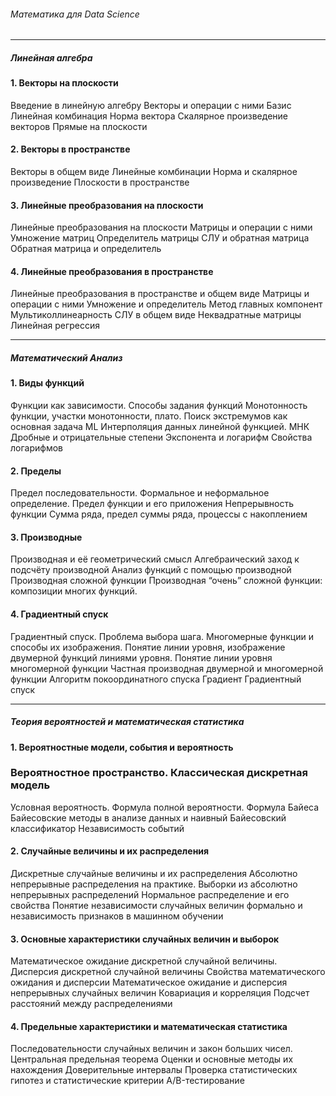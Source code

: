 ###### Математика для Data Science
___
##### Линейная алгебра
#### 1. Векторы на плоскости
Введение в линейную алгебру
Векторы и операции с ними
Базис
Линейная комбинация
Норма вектора
Скалярное произведение векторов
Прямые на плоскости
#### 2. Векторы в пространстве
Векторы в общем виде
Линейные комбинации
Норма и скалярное произведение
Плоскости в пространстве
#### 3. Линейные преобразования на плоскости
Линейные преобразования на плоскости
Матрицы и операции с ними
Умножение матриц
Определитель матрицы
СЛУ и обратная матрица
Обратная матрица и определитель
#### 4. Линейные преобразования в пространстве
Линейные преобразования в пространстве и общем виде
Матрицы и операции с ними
Умножение и определитель
Метод главных компонент
Мультиколлинеарность
СЛУ в общем виде
Неквадратные матрицы
Линейная регрессия
___
##### Математический Анализ
#### 1. Виды функций
Функции как зависимости. Способы задания функций
Монотонность функции, участки монотонности, плато. Поиск экстремумов как основная задача ML
Интерполяция данных линейной функцией. МНК
Дробные и отрицательные степени
Экспонента и логарифм
Свойства логарифмов
#### 2. Пределы
Предел последовательности. Формальное и неформальное определение.
Предел функции и его приложения
Непрерывность функции
Сумма ряда, предел суммы ряда, процессы с накоплением
#### 3. Производные
Производная и её геометрический смысл
Алгебраический заход к подсчёту производной
Анализ функций с помощью производной
Производная сложной функции
Производная “очень” сложной функции: композиции многих функций.
#### 4. Градиентный спуск
Градиентный спуск. Проблема выбора шага.
Многомерные функции и способы их изображения. Понятие линии уровня, изображение двумерной функций линиями уровня. Понятие линии уровня многомерной функции
Частная производная двумерной и многомерной функции
Алгоритм покоординатного спуска
Градиент
Градиентный спуск
___
##### Теория вероятностей и математическая статистика
#### 1. Вероятностные модели, события и вероятность
### Вероятностное пространство. Классическая дискретная модель
Условная вероятность. Формула полной вероятности. Формула Байеса
Байесовские методы в анализе данных и наивный Байесовский классификатор
Независимость событий
#### 2. Случайные величины и их распределения
Дискретные случайные величины и их распределения
Абсолютно непрерывные распределения на практике. Выборки из абсолютно непрерывных распределений
Нормальное распределение и его свойства
Понятие независимости случайных величин формально и независимость признаков в машинном обучении
#### 3. Основные характеристики случайных величин и выборок
Математическое ожидание дискретной случайной величины. Дисперсия дискретной случайной величины
Свойства математического ожидания и дисперсии
Математическое ожидание и дисперсия непрерывных случайных величин
Ковариация и корреляция
Подсчет расстояний между распределениями
#### 4. Предельные характеристики и математическая статистика
Последовательности случайных величин и закон больших чисел. Центральная предельная теорема
Оценки и основные методы их нахождения
Доверительные интервалы
Проверка статистических гипотез и статистические критерии
A/B-тестирование
